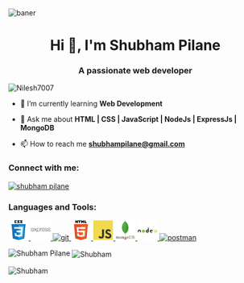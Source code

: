 <img align="center" alt="baner" src="https://user-images.githubusercontent.com/112823546/217016507-da977155-0e3a-48ff-905c-e3eecfdf2b00.png">

<h1 align="center">Hi 👋, I'm Shubham Pilane</h1>
<h3 align="center">A passionate web developer</h3>



<p align="left"> <img src="https://komarev.com/ghpvc/?username=Shubham-Pilane&label=Profile%20views&color=0e75b6&style=flat" alt="Nilesh7007" /> </p>

- 🌱 I’m currently learning **Web Development**

- 💬 Ask me about **HTML | CSS | JavaScript | NodeJs | ExpressJs | MongoDB**

- 📫 How to reach me **shubhampilane@gmail.com**

<h3 align="left">Connect with me:</h3>
<p align="left">
  <a href="https://www.linkedin.com/in/shubham-pilane-b918a9248/" target="blank"></a>
<a href="https://www.linkedin.com/in/shubham-pilane-b918a9248/" target="blank"><img align="center" src="https://raw.githubusercontent.com/rahuldkjain/github-profile-readme-generator/master/src/images/icons/Social/linked-in-alt.svg" alt="shubham pilane" height="30" width="40" /></a>
</p>

<h3 align="left">Languages and Tools:</h3>
<p align="left"> <a href="https://www.w3schools.com/css/" target="_blank" rel="noreferrer"> <img src="https://raw.githubusercontent.com/devicons/devicon/master/icons/css3/css3-original-wordmark.svg" alt="css3" width="40" height="40"/> </a> <a href="https://expressjs.com" target="_blank" rel="noreferrer"> <img src="https://raw.githubusercontent.com/devicons/devicon/master/icons/express/express-original-wordmark.svg" alt="express" width="40" height="40"/> </a> <a href="https://git-scm.com/" target="_blank" rel="noreferrer"> <img src="https://www.vectorlogo.zone/logos/git-scm/git-scm-icon.svg" alt="git" width="40" height="40"/> </a> <a href="https://www.w3.org/html/" target="_blank" rel="noreferrer"> <img src="https://raw.githubusercontent.com/devicons/devicon/master/icons/html5/html5-original-wordmark.svg" alt="html5" width="40" height="40"/> </a> <a href="https://developer.mozilla.org/en-US/docs/Web/JavaScript" target="_blank" rel="noreferrer"> <img src="https://raw.githubusercontent.com/devicons/devicon/master/icons/javascript/javascript-original.svg" alt="javascript" width="40" height="40"/> </a> <a href="https://www.mongodb.com/" target="_blank" rel="noreferrer"> <img src="https://raw.githubusercontent.com/devicons/devicon/master/icons/mongodb/mongodb-original-wordmark.svg" alt="mongodb" width="40" height="40"/> </a> <a href="https://nodejs.org" target="_blank" rel="noreferrer"> <img src="https://raw.githubusercontent.com/devicons/devicon/master/icons/nodejs/nodejs-original-wordmark.svg" alt="nodejs" width="40" height="40"/> </a> <a href="https://postman.com" target="_blank" rel="noreferrer"> <img src="https://www.vectorlogo.zone/logos/getpostman/getpostman-icon.svg" alt="postman" width="40" height="40"/> </a> </p>

<p><img align="left" src="https://github-readme-stats.vercel.app/api/top-langs?username=Shubham-Pilane&show_icons=true&locale=en&layout=compact" alt="Shubham Pilane" /></p>

<p>&nbsp;<img align="center" src="https://github-readme-stats.vercel.app/api?username=Shubham-Pilane&show_icons=true&locale=en" alt="Shubham" /></p>

<p><img align="center" src="https://github-readme-streak-stats.herokuapp.com/?user=Shubham-Pilane&" alt="Shubham" /></p>
